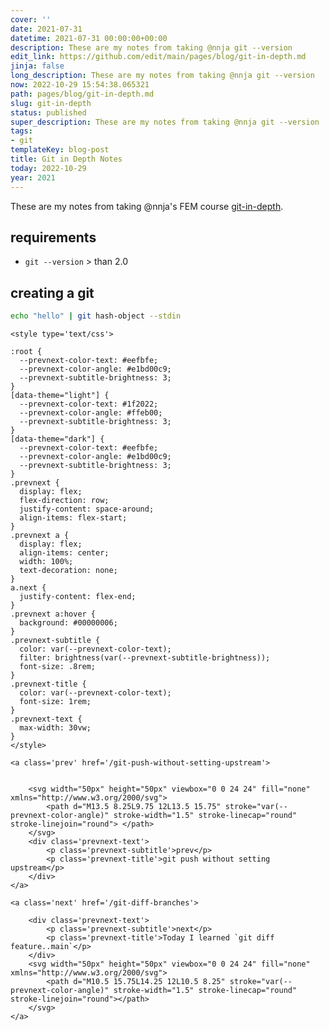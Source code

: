 ```yaml
---
cover: ''
date: 2021-07-31
datetime: 2021-07-31 00:00:00+00:00
description: These are my notes from taking @nnja git --version
edit_link: https://github.com/edit/main/pages/blog/git-in-depth.md
jinja: false
long_description: These are my notes from taking @nnja git --version
now: 2022-10-29 15:54:38.065321
path: pages/blog/git-in-depth.md
slug: git-in-depth
status: published
super_description: These are my notes from taking @nnja git --version
tags:
- git
templateKey: blog-post
title: Git in Depth Notes
today: 2022-10-29
year: 2021
---
```


These are my notes from taking @nnja's FEM course [git-in-depth](https://frontendmasters.com/courses/git-in-depth/).

## requirements

* `git --version` > than 2.0

## creating a git

``` bash
echo "hello" | git hash-object --stdin
```
<div class='prevnext'>

    <style type='text/css'>

    :root {
      --prevnext-color-text: #eefbfe;
      --prevnext-color-angle: #e1bd00c9;
      --prevnext-subtitle-brightness: 3;
    }
    [data-theme="light"] {
      --prevnext-color-text: #1f2022;
      --prevnext-color-angle: #ffeb00;
      --prevnext-subtitle-brightness: 3;
    }
    [data-theme="dark"] {
      --prevnext-color-text: #eefbfe;
      --prevnext-color-angle: #e1bd00c9;
      --prevnext-subtitle-brightness: 3;
    }
    .prevnext {
      display: flex;
      flex-direction: row;
      justify-content: space-around;
      align-items: flex-start;
    }
    .prevnext a {
      display: flex;
      align-items: center;
      width: 100%;
      text-decoration: none;
    }
    a.next {
      justify-content: flex-end;
    }
    .prevnext a:hover {
      background: #00000006;
    }
    .prevnext-subtitle {
      color: var(--prevnext-color-text);
      filter: brightness(var(--prevnext-subtitle-brightness));
      font-size: .8rem;
    }
    .prevnext-title {
      color: var(--prevnext-color-text);
      font-size: 1rem;
    }
    .prevnext-text {
      max-width: 30vw;
    }
    </style>
    
    <a class='prev' href='/git-push-without-setting-upstream'>
    

        <svg width="50px" height="50px" viewbox="0 0 24 24" fill="none" xmlns="http://www.w3.org/2000/svg">
            <path d="M13.5 8.25L9.75 12L13.5 15.75" stroke="var(--prevnext-color-angle)" stroke-width="1.5" stroke-linecap="round" stroke-linejoin="round"> </path>
        </svg>
        <div class='prevnext-text'>
            <p class='prevnext-subtitle'>prev</p>
            <p class='prevnext-title'>git push without setting upstream</p>
        </div>
    </a>
    
    <a class='next' href='/git-diff-branches'>
    
        <div class='prevnext-text'>
            <p class='prevnext-subtitle'>next</p>
            <p class='prevnext-title'>Today I learned `git diff feature..main`</p>
        </div>
        <svg width="50px" height="50px" viewbox="0 0 24 24" fill="none" xmlns="http://www.w3.org/2000/svg">
            <path d="M10.5 15.75L14.25 12L10.5 8.25" stroke="var(--prevnext-color-angle)" stroke-width="1.5" stroke-linecap="round" stroke-linejoin="round"></path>
        </svg>
    </a>
  </div>